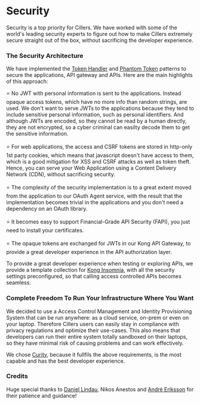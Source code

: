 # Security

Security is a top priority for Cillers. We have worked with some of the world's leading security experts to figure out how to make Cillers extremely secure straight out of the box, without sacrificing the developer experience.&#x20;

### The Security Architecture

We have implemented the [Token Handler](https://curity.io/resources/learn/the-token-handler-pattern/) and [Phantom Token](https://curity.io/resources/learn/phantom-token-pattern/) patterns to secure the applications, API gateway and APIs. Here are the main highlights of this approach:&#x20;

⭐ No JWT with personal information is sent to the applications. Instead opaque access tokens, which have no more info than random strings, are used. We don't want to serve JWTs to the applications because they tend to include sensitive personal information, such as personal identifiers. And although JWTs are encoded, so they cannot be read by a human directly, they are not encrypted, so a cyber criminal can easilty decode them to get the sensitive information.\
\
⭐ For web applications, the access and CSRF tokens are stored in http-only 1st party cookies, which means that javascript doesn't have access to them, which is a good mitigation for XSS and CSRF attacks as well as token theft. Hence, you can serve your Web Application using a Content Delivery Network (CDN), without sacrificing security. \
\
⭐ The complexity of the security implementation is to a great extent moved from the application to our OAuth Agent service, with the result that the implementation becomes trivial in the applications and you don't need a dependency on an OAuth library. \
\
⭐ It becomes easy to support Financial-Grade API Security (FAPI), you just need to install your certificates.\
\
⭐ The opaque tokens are exchanged for JWTs in our Kong API Gateway, to provide a great developer experience in the API authorization layer.

To provide a great developer experience when testing or exploring APIs, we provide a template collection for [Kong Insomnia](https://insomnia.rest/), with all the security settings preconfigured, so that calling access controlled APIs becomes seamless.

### Complete Freedom To Run Your Infrastructure Where You Want

We decided to use a Access Control Management and Identity Provisioning System that can be run anywhere: as a cloud service, on-prem or even on your laptop. Therefore Cillers users can easily stay in compliance with privacy regulations and optimize their use-cases. This also means that developers can run their entire system totally sandboxed on their laptops, so they have minimal risk of causing problems and can work effectively.

We chose [Curity](https://curity.io/), because it fullfils the above requirements, is the most capable and has the best developer experience. &#x20;

### Credits

Huge special thanks to [Daniel Lindau](https://www.linkedin.com/in/daniel-lindau-8891ab24/), Nikos Anestos and [André Eriksson](https://www.linkedin.com/in/andr%C3%A9-eriksson-5866ba28/) for their patience and guidance!
